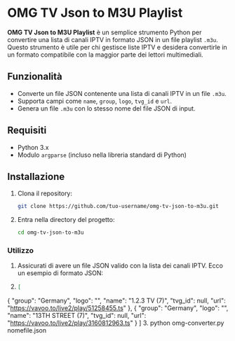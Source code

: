 # OMG TV Json to M3U Playlist

**OMG TV Json to M3U Playlist** è un semplice strumento Python per convertire una lista di canali IPTV in formato JSON in un file playlist `.m3u`. Questo strumento è utile per chi gestisce liste IPTV e desidera convertirle in un formato compatibile con la maggior parte dei lettori multimediali.

## Funzionalità

- Converte un file JSON contenente una lista di canali IPTV in un file `.m3u`.
- Supporta campi come `name`, `group`, `logo`, `tvg_id` e `url`.
- Genera un file `.m3u` con lo stesso nome del file JSON di input.

## Requisiti

- Python 3.x
- Modulo `argparse` (incluso nella libreria standard di Python)

## Installazione

1. Clona il repository:
   ```bash
   git clone https://github.com/tuo-username/omg-tv-json-to-m3u.git
2. Entra nella directory del progetto:
   ```bash
   cd omg-tv-json-to-m3u

### Utilizzo

1. Assicurati di avere un file JSON valido con la lista dei canali IPTV. Ecco un esempio di formato JSON:
2. ```json
   [
  {
    "group": "Germany",
    "logo": "",
    "name": "1.2.3 TV (7)",
    "tvg_id": null,
    "url": "https://vavoo.to/live2/play/51258455.ts"
  },
  {
    "group": "Germany",
    "logo": "",
    "name": "13TH STREET (7)",
    "tvg_id": null,
    "url": "https://vavoo.to/live2/play/3160812963.ts"
  }
]
3. python omg-converter.py nomefile.json
